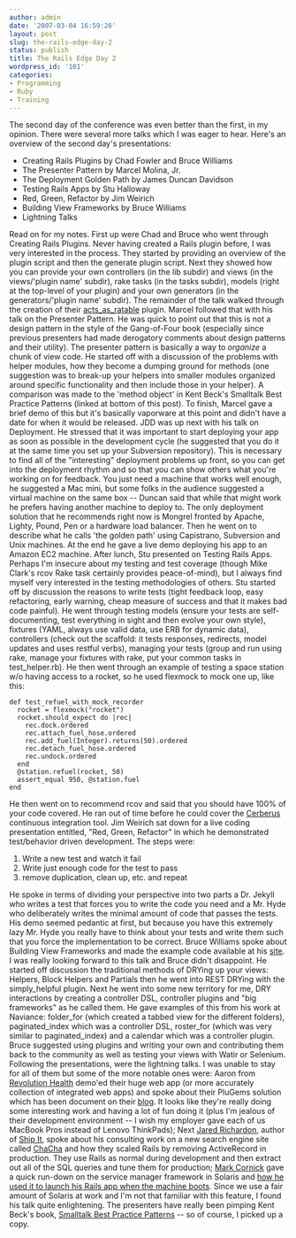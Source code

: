 ```yaml
---
author: admin
date: '2007-03-04 16:59:26'
layout: post
slug: the-rails-edge-day-2
status: publish
title: The Rails Edge Day 2
wordpress_id: '101'
categories:
- Programming
- Ruby
- Training
---
```


The second day of the conference was even better than the first, in my
opinion. There were several more talks which I was eager to hear. Here's
an overview of the second day's presentations:

-   Creating Rails Plugins by Chad Fowler and Bruce Williams
-   The Presenter Pattern by Marcel Molina, Jr.
-   The Deployment Golden Path by James Duncan Davidson
-   Testing Rails Apps by Stu Halloway
-   Red, Green, Refactor by Jim Weirich
-   Building View Frameworks by Bruce Williams
-   Lightning Talks

Read on for my notes. First up were Chad and Bruce who went through
Creating Rails Plugins. Never having created a Rails plugin before, I
was very interested in the process. They started by providing an
overview of the plugin script and then the generate plugin script. Next
they showed how you can provide your own controllers (in the lib subdir)
and views (in the views/'plugin name' subdir), rake tasks (in the tasks
subdir), models (right at the top-level of your plugin) and your own
generators (in the generators/'plugin name' subdir). The remainder of
the talk walked through the creation of their
[acts\_as\_ratable](http://rubyforge.org/projects/ratable/) plugin.
Marcel followed that with his talk on the Presenter Pattern. He was
quick to point out that this is not a design pattern in the style of the
Gang-of-Four book (especially since previous presenters had made
derogatory comments about design patterns and their utility). The
presenter pattern is basically a way to *organize* a chunk of view code.
He started off with a discussion of the problems with helper modules,
how they become a dumping ground for methods (one suggestion was to
break-up your helpers into smaller modules organized around specific
functionality and then include those in your helper). A comparison was
made to the 'method object' in Kent Beck's Smalltalk Best Practice
Patterns (linked at bottom of this post). To finish, Marcel gave a brief
demo of this but it's basically vaporware at this point and didn't have
a date for when it would be released. JDD was up next with his talk on
Deployment. He stressed that it was important to start deploying your
app as soon as possible in the development cycle (he suggested that you
do it at the same time you set up your Subversion repository). This is
necessary to find all of the "interesting" deployment problems up front,
so you can get into the deployment rhythm and so that you can show
others what you're working on for feedback. You just need a machine that
works well enough, he suggested a Mac mini, but some folks in the
audience suggested a virtual machine on the same box -- Duncan said that
while that might work he prefers having another machine to deploy to.
The only deployment solution that he recommends right now is Mongrel
fronted by Apache, Lighty, Pound, Pen or a hardware load balancer. Then
he went on to describe what he calls 'the golden path' using Capistrano,
Subversion and Unix machines. At the end he gave a live demo deploying
his app to an Amazon EC2 machine. After lunch, Stu presented on Testing
Rails Apps. Perhaps I'm insecure about my testing and test coverage
(though Mike Clark's rcov Rake task certainly provides peace-of-mind),
but I always find myself very interested in the testing methodologies of
others. Stu started off by discussion the reasons to write tests (tight
feedback loop, easy refactoring, early warning, cheap measure of success
and that it makes bad code painful). He went through testing models
(ensure your tests are self-documenting, test everything in sight and
then evolve your own style), fixtures (YAML, always use valid data, use
ERB for dynamic data), controllers (check out the scaffold: it tests
responses, redirects, model updates and uses restful verbs), managing
your tests (group and run using rake, manage your fixtures with rake,
put your common tasks in test\_helper.rb). He then went through an
example of testing a space station w/o having access to a rocket, so he
used flexmock to mock one up, like this:

~~~~ {lang="ruby"}
def test_refuel_with_mock_recorder
  rocket = flexmock("rocket")
  rocket.should_expect do |rec|
    rec.dock.ordered
    rec.attach_fuel_hose.ordered
    rec.add_fuel(Integer).returns(50).ordered
    rec.detach_fuel_hose.ordered
    rec.undock.ordered
  end
  @station.refuel(rocket, 50)
  assert_equal 950, @station.fuel
end
~~~~

He then went on to recommend rcov and said that you should have 100% of
your code covered. He ran out of time before he could cover the
[Cerberus](http://www.degrunt.net/articles/2006/08/27/cerberus-continious-integration-for-rails/)
continuous integration tool. Jim Weirich sat down for a live coding
presentation entitled, "Red, Green, Refactor" in which he demonstrated
test/behavior driven development. The steps were:

1.  Write a new test and watch it fail
2.  Write just enough code for the test to pass
3.  remove duplication, clean up, etc. and repeat

He spoke in terms of dividing your perspective into two parts a Dr.
Jekyll who writes a test that forces you to write the code you need and
a Mr. Hyde who deliberately writes the minimal amount of code that
passes the tests. His demo seemed pedantic at first, but because you
have this extremely lazy Mr. Hyde you really have to think about your
tests and write them such that you force the implementation to be
correct. Bruce Williams spoke about Building View Frameworks and made
the example code available at his
[site](http://codefluency.com/examples/ui_frameworks.tar.gz). I was
really looking forward to this talk and Bruce didn't disappoint. He
started off discussion the traditional methods of DRYing up your views:
Helpers, Block Helpers and Partials then he went into REST DRYing with
the simply\_helpful plugin. Next he went into some new territory for me,
DRY interactions by creating a controller DSL, controller plugins and
"big frameworks" as he called them. He gave examples of this from his
work at Naviance: folder\_for (which created a tabbed view for the
different folders), paginated\_index which was a controller DSL,
roster\_for (which was very similar to paginated\_index) and a calendar
which was a controller plugin. Bruce suggested using plugins and writing
your own and contributing them back to the community as well as testing
your views with Watir or Selenium. Following the presentations, were the
lightning talks. I was unable to stay for all of them but some of the
more notable ones were: Aaron from [Revolution
Health](https://www.revolutionhealth.com/preview?code=gJ3AyxODNg)
demo'ed their huge web app (or more accurately collection of integrated
web apps) and spoke about their PluGems solution which has been document
on their [blog](http://revolutiononrails.blogspot.com/). It looks like
they're really doing some interesting work and having a lot of fun doing
it (plus I'm jealous of their development environment -- I wish my
employer gave each of us MacBook Pros instead of Lenovo ThinkPads); Next
[Jared Richardon](http://jaredrichardson.net/), author of [Ship
It](http://www.pragmaticprogrammer.com/titles/prj/), spoke about his
consulting work on a new search engine site called
[ChaCha](http://www.chacha.com/) and how they scaled Rails by removing
ActiveRecord in production. They use Rails as normal during development
and then extract out all of the SQL queries and tune them for
production; [Mark Cornick](http://mcornick.org/) gave a quick run-down
on the service manager framework in Solaris and [how he used it to
launch his Rails app when the machine
boots](http://mcornick.org/stories/91-mongrel-meet-smf-smf-meet-mongrel).
Since we use a fair amount of Solaris at work and I'm not that familiar
with this feature, I found his talk quite enlightening. The presenters
have really been pimping Kent Beck's book, [Smalltalk Best Practice
Patterns](http://www.amazon.com/Smalltalk-Best-Practice-Patterns-Kent/dp/013476904X/ref=sr_1_1/102-1786598-6301708?ie=UTF8&s=books&qid=1173043516&sr=1-1)
-- so of course, I picked up a copy.
